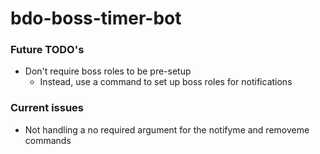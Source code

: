 # bdo-boss-timer-bot

### Future TODO's
- Don't require boss roles to be pre-setup
  - Instead, use a command to set up boss roles for notifications

### Current issues
- Not handling a no required argument for the notifyme and removeme commands